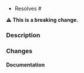 <!-- See https://docs.github.com/en/get-started/writing-on-github/working-with-advanced-formatting/using-keywords-in-issues-and-pull-requests#linking-a-pull-request-to-an-issue -->
- Resolves #

<!-- Remove if not. -->
**:warning: This is a breaking change.**

### Description
<!--
Please provide a brief summary of the changes made in this PR:
- What is the purpose of this PR?
- Which issues does this PR address? (Include issue numbers if applicable)

If your changes make visual differences, consider adding screenshots to show the changes.
-->

### Changes
<!--
List the notable changes made in this PR.
-->

#### Documentation
<!--
List necessary documentation changes here.

Make sure no documents are left outdated.
-->
